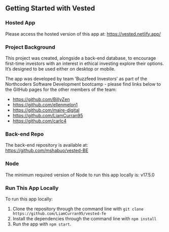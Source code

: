 ## Getting Started with Vested

### Hosted App

Please access the hosted version of this app at: https://vested.netlify.app/

### Project Background

This project was created, alongside a back-end database, to encourage first-time investors with an interest in ethical investing explore their options. It’s designed to be used either on desktop or mobile.

The app was developed by team 'Buzzfeed Investors' as part of the Northcoders Software Development bootcamp - please find links below to the GitHub pages for the other members of the team:

* https://github.com/BillyZen
* https://github.com/ellenmelon1
* https://github.com/maire-digital
* https://github.com/LiamCurran95
* https://github.com/carlc4

### Back-end Repo

The back-end repository is available at: https://github.com/mshabuo/vested-BE

### Node

The minimum required version of Node to run this app locally is: v17.5.0

### Run This App Locally

To run this app locally:

1. Clone the repository through the command line with `git clone https://github.com/LiamCurran95/vested-fe`
2. Install the dependencies through the command line with `npm install`
3. Run the app with `npm start`.
